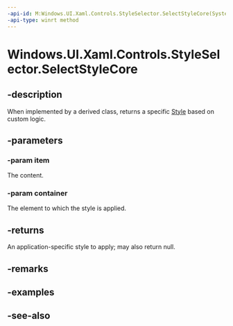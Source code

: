 ```yaml
---
-api-id: M:Windows.UI.Xaml.Controls.StyleSelector.SelectStyleCore(System.Object,Windows.UI.Xaml.DependencyObject)
-api-type: winrt method
---
```


<!-- Method syntax
virtual protected Windows.UI.Xaml.Style SelectStyleCore(System.Object item, Windows.UI.Xaml.DependencyObject container)
-->

# Windows.UI.Xaml.Controls.StyleSelector.SelectStyleCore

## -description
When implemented by a derived class, returns a specific [Style](../windows.ui.xaml/style.md) based on custom logic.



## -parameters
### -param item
The content.

### -param container
The element to which the style is applied.

## -returns
An application-specific style to apply; may also return null.

## -remarks

## -examples

## -see-also
